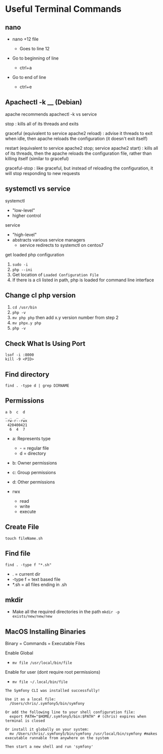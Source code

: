 # Useful Terminal Commands

## nano

- nano +12 file
    - Goes to line 12

- Go to beginning of line
    - ctrl+a

- Go to end of line
    - ctrl+e

## Apachectl -k __ (Debian)

apache recommends apachectl -k vs service

stop
: kills all of its threads and exits

graceful (equivalent to service apache2 reload)
: advise it threads to exit when idle, then apache reloads the configuration (it doesn't exit itself)

restart (equivalent to service apache2 stop; service apache2 start)
: kills all of its threads, then the apache reloads the configuration file, rather than killing itself (similar to graceful)

graceful-stop
: like graceful, but instead of reloading the configuration, it will stop responding to new requests

## systemctl vs service

systemctl
- "low-level"
- higher control

service
- "high-level"
- abstracts various service managers
   - service redirects to systemctl on centos7

get loaded php configuration
1) `sudo -i`
2) `php --ini`
3) Get location of `Loaded Configuration File`
4) If there is a cli listed in path, php is loaded for command line interface

## Change cl php version

1) `cd /usr/bin`
2) `php -v`
3) `mv php php` then add x.y version number from step 2
4) `mv phpx.y php`
5) `php -v`

## Check What Is Using Port

```terminal
lsof -i :8000
kill -9 <PID>
```

## Find directory

`find . -type d | grep DIRNAME`

## Permissions

```text
a b  c  d
_ _  _  _
-rw-r--rwx
 420400421
  6  4  7
```
- a: Represents type
  - \- = regular file
  - d = directory
- b: Owner permissions
- c: Group permissions
- d: Other permissions


- rwx
  - read
  - write 
  - execute

## Create File

```touch fileName.sh```

## Find file 

`find . -type f "*.sh"`
- . = current dir
- -type f  = text based file
- *.sh = all files ending in .sh

## mkdir

- Make all the required directories in the path
  `mkdir -p exists/new/new/new`

## MacOS Installing Binaries

Binary = Commands = Executable Files

Enable Global
- `mv file /usr/local/bin/file`

Enable for user (dont require root permissions)
- `mv file ~/.local/bin/file`

```text
The Symfony CLI was installed successfully!

Use it as a local file:
  /Users/chris/.symfony5/bin/symfony

Or add the following line to your shell configuration file:
  export PATH="$HOME/.symfony5/bin:$PATH" # (chris) expires when terminal is closed

Or install it globally on your system:
  mv /Users/chris/.symfony5/bin/symfony /usr/local/bin/symfony #makes executable runnable from anywhere on the system

Then start a new shell and run 'symfony'
```